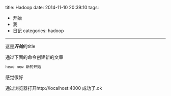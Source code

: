 title: Hadoop
date: 2014-11-10 20:39:10
tags:
- 开始
- 我
- 日记
categories: hadoop
---

这是***开始***的title

通过下面的命令创建新的文章

```bash
hexo new 新的开始

```

感觉很好

通过浏览器打开http://localhost:4000 
成功了.ok
